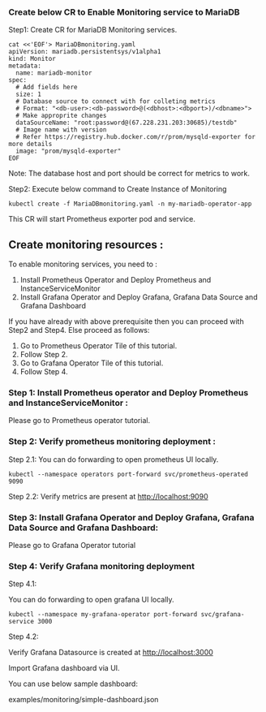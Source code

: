### Create below CR to Enable Monitoring service to MariaDB

Step1: Create CR for MariaDB Monitoring services.

```execute
cat <<'EOF'> MariaDBmonitoring.yaml
apiVersion: mariadb.persistentsys/v1alpha1
kind: Monitor
metadata:
  name: mariadb-monitor
spec:
  # Add fields here
  size: 1
  # Database source to connect with for colleting metrics
  # Format: "<db-user>:<db-password>@(<dbhost>:<dbport>)/<dbname>">
  # Make approprite changes 
  dataSourceName: "root:password@(67.228.231.203:30685)/testdb"
  # Image name with version
  # Refer https://registry.hub.docker.com/r/prom/mysqld-exporter for more details
  image: "prom/mysqld-exporter"
EOF
```

Note: The database host and port should be correct for metrics to work.


Step2: Execute below command to Create Instance of Monitoring 

```execute
kubectl create -f MariaDBmonitoring.yaml -n my-mariadb-operator-app
```

This CR will start Prometheus exporter pod and service. 



## Create monitoring resources :

To enable monitoring services, you need to :
1. Install Prometheus Operator and Deploy Prometheus and InstanceServiceMonitor 
2. Install Grafana Operator and Deploy Grafana, Grafana Data Source and Grafana Dashboard

If you have already with above prerequisite then you can proceed with Step2 and Step4.
Else proceed as follows: 
1. Go to Prometheus Operator Tile of this tutorial.
2. Follow Step 2.
3. Go to Grafana Operator Tile of this tutorial.
4. Follow Step 4.


### Step 1: Install Prometheus operator and Deploy Prometheus and InstanceServiceMonitor :
 
 Please go to Prometheus operator tutorial.


### Step 2: Verify prometheus monitoring deployment :

Step 2.1: You can do forwarding to open prometheus UI locally.

```execute
kubectl --namespace operators port-forward svc/prometheus-operated 9090
```

Step 2.2: Verify metrics are present at [http://localhost:9090](http://localhost:9090/)



### Step 3: Install Grafana Operator and Deploy Grafana, Grafana Data Source and Grafana Dashboard: 

Please go to Grafana Operator tutorial 



### Step 4: Verify Grafana monitoring deployment

Step 4.1:

You can do forwarding to open grafana UI locally.

```execute
kubectl --namespace my-grafana-operator port-forward svc/grafana-service 3000
```

Step 4.2:

Verify Grafana Datasource is created at [http://localhost:3000](http://localhost:3000/)

Import Grafana dashboard via UI. 

You can use below sample dashboard:

examples/monitoring/simple-dashboard.json




